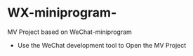 # WX-miniprogram-
MV Project based on WeChat-miniprogram 

- Use the WeChat development tool to Open  the MV Project 